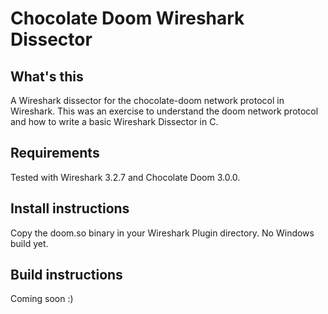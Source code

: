 # Chocolate Doom Wireshark Dissector

## What's this

A Wireshark dissector for the chocolate-doom network protocol in Wireshark.
This was an exercise to understand the doom network protocol and how to write a basic Wireshark Dissector in C.

## Requirements

Tested with Wireshark 3.2.7 and Chocolate Doom 3.0.0.

## Install instructions

Copy the doom.so binary in your Wireshark Plugin directory.
No Windows build yet.

## Build instructions

Coming soon :)
